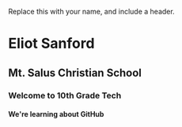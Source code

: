 Replace this with your name, and include a header.
# Eliot Sanford

## Mt. Salus Christian School

### Welcome to 10th Grade Tech

#### We're learning about GitHub
